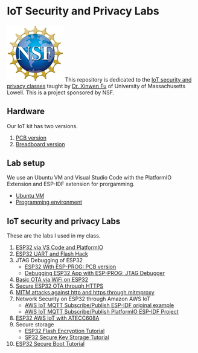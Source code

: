 # IoT Security and Privacy Labs

<img src="imgs/NSF_logo.png" width=150> This repository is dedicated to the [IoT security and privacy classes](http://www.cs.uml.edu/~xinwenfu/Teaching.html) taught by [Dr. Xinwen Fu](http://www.cs.uml.edu/~xinwenfu/index.html) of University of Massachusetts Lowell. This is a project sponsored by NSF. 

## Hardware
Our IoT kit has two versions.
1. [PCB version](https://github.com/Pluto-110/SIC2_EDU)
2. [Breadboard version](Breadboard)

## Lab setup
We use an Ubuntu VM and Visual Studio Code with the PlatformIO Extension and ESP-IDF extension for prorgamming.
- [Ubuntu VM](UbuntuVM)
- [Programming environment](Programming)

## IoT security and privacy Labs
These are the labs I used in my class.

1. [ESP32 via VS Code and PlatformIO](https://github.com/xinwenfu/tst-dht-lab)
2. [ESP32 UART and Flash Hack](https://github.com/xinwenfu/ESP32-UART-and-Flash-Hack)
3. JTAG Debugging of ESP32
   - [ESP32 With ESP-PROG: PCB version](https://github.com/PBearson/ESP32-PCB-With-ESP-PROG-Demo)
   - [Debugging ESP32 App with ESP-PROG: JTAG Debugger](https://github.com/PBearson/ESP32-With-ESP-PROG-Demo)
5. [Basic OTA via WiFi on ESP32](https://github.com/xinwenfu/ota)
6. [Secure ESP32 OTA through HTTPS](https://github.com/PBearson/Get-Started-With-ESP32-OTA)
7. [MITM attacks against http and https through mitmproxy](https://github.com/xinwenfu/mitmproxy-get)
8. Network Security on ESP32 through Amazon AWS IoT
   - [AWS IoT MQTT Subscribe/Publish ESP-IDF original example](https://github.com/xinwenfu/Network-Security-on-ESP32)
   - [AWS IoT MQTT Subscribe/Publish PlatformIO ESP-IDF Project](https://github.com/xinwenfu/platformio-espidf-aws-iot)
9. [ESP32 AWS IoT with ATECC608A](https://github.com/PBearson/esp-aws-iot/blob/master/README.md)
10. Secure storage
    - [ESP32 Flash Encryption Tutorial](https://github.com/PBearson/ESP32_Flash_Encryption_Tutorial)
    - [SP32 Secure Key Storage Tutorial](https://github.com/PBearson/ESP32_Secure_Key_Storage_Tutorial)
11. [ESP32 Secure Boot Tutorial](https://github.com/PBearson/ESP32_Secure_Boot_Tutorial)
